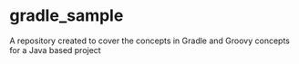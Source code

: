 # gradle_sample
A repository created to cover the concepts in Gradle and Groovy concepts for a Java based project
